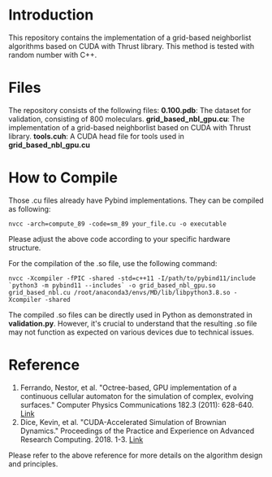 # Introduction
This repository contains the implementation of a grid-based neighborlist algorithms based on CUDA with Thrust library. This method is tested with random number with C++.  
# Files
The repository consists of the following files:
__0.100.pdb__: The dataset for validation, consisting of 800 moleculars. 
__grid_based_nbl_gpu.cu__: The implementation of a grid-based neighborlist based on CUDA with Thrust library. 
__tools.cuh__: A CUDA head file for tools used in __grid_based_nbl_gpu.cu__



# How to Compile
Those .cu files already have Pybind implementations. They can be compiled as following:
```
nvcc -arch=compute_89 -code=sm_89 your_file.cu -o executable
``` 
Please adjust the above code according to your specific hardware structure.

For the compilation of the .so file, use the following command:
```
nvcc -Xcompiler -fPIC -shared -std=c++11 -I/path/to/pybind11/include `python3 -m pybind11 --includes` -o grid_based_nbl_gpu.so grid_based_nbl.cu /root/anaconda3/envs/MD/lib/libpython3.8.so -Xcompiler -shared
```

The compiled .so files can be directly used in Python as demonstrated in __validation.py__. However, it's crucial to understand that the resulting .so file may not function as expected on various devices due to technical issues.

# Reference
1. Ferrando, Nestor, et al. "Octree-based, GPU implementation of a continuous cellular automaton for the simulation of complex, evolving surfaces." Computer Physics Communications 182.3 (2011): 628-640. [Link](https://pdf.sciencedirectassets.com/271575/1-s2.0-S0010465510X00145/1-s2.0-S0010465510004509/main.pdf?X-Amz-Security-Token=IQoJb3JpZ2luX2VjEPn%2F%2F%2F%2F%2F%2F%2F%2F%2F%2FwEaCXVzLWVhc3QtMSJHMEUCIQCDYj%2BLv57PuSkNQzs57zI2cfmHnHDDm84Sn2%2BapAWj2AIgRA1FA4iHUjAx%2BRhvGZW8UWHSsygjcvOf40cD6u80fQQqvAUIkv%2F%2F%2F%2F%2F%2F%2F%2F%2F%2FARAFGgwwNTkwMDM1NDY4NjUiDMa9LSlbVmcBFb4cPiqQBalnXD9%2B1T2Evd6JFSvE2WtGmT6DzcLdiQXcx%2FT58NjXSKLxNp7MKaUNX3kry0TUBn973mPi5OerDQ6w7i%2F1vX0Fel0wuVJnvR2kGoYw2TADNZWHY863rJYNvNfT2dwHAL1dVj8C5omN4fKU11cfRBbSi0DRrGCmZqNsCqjWAj%2Brg2J%2FBlojKl7b8OXUGVdoefwvUnWiPWx2KZ4iiZbGQZ9Tn2lrvYX4o1RxDm22LQGBZ9iH8RWGgXhBWUbz%2Br07uYS16HasIo5ElyWi5lbU%2BShyCx%2F29N6o%2BxSwmYaoYpj37QoLC7JSuRPqNaxmwphj8%2FLsja9%2BqP3zJ4qPo1dWgeGpyHIz6MGEkOT7PoG2GMzvhhWPpeAaz%2BvjIVq4vp0YcgjNY47yX6uCiVMco%2FUla7H97Di3d1suihnvzmBc6zNsekN0fk3sI50PVmT3o8Juk21hiDi3SKMh4YHsFsZxBTSQK80%2F1%2FF1onKBl0w8hkqcAJkr8n8eahlYVc%2FAFM%2FpIg705icrpadaXqRaQy3D0wknc4maq13ta0l%2BY8tDWiiaTYQ6gail9%2BSJ8qn1XXCnqXoS9OTXpu%2F13BlDtNg58p0WGY8fa8n5ZKWjJFtYNSZrCiU8B2zdIm42v6cn%2FpsnxvGX9ZTMtuvK55IlQpfn8npIcu%2F8KpI%2FBADcnKp9%2BR%2BFJ97EhOLlKGGB%2Fm0cDL2iyxEg87JfZtV4ftaZsrpxJD0wmI93vyXnMaq%2BOCnpM5g9w0E8DMvXcZCD%2FDeJs7itM2yf0l4WW0BYfpuvkT7A0UK32MEPGK8JsSyFgXSutahuX%2FmHkwcflCirnGbvuDyYEXauxtlOZBbG3o09b8Ps69EQkY337%2FLJfE9dDTvM9cGqMNWDlaYGOrEB3dUKkM0vTvNlkqVELzqmPe4A4GLMTymhQALZAAQgw3q%2FAPaMzn%2BiCD%2BqFolHz7iIjH%2BosaOwsaHQ8jJ6GDjZTeJCabKDnPkWTe0R7M%2BNhYTuz3NX1lJPYP18YaJa6xxxf%2FZbsRiS%2BC3GO8np1RkrqpzpRN5lP1PwawKDPJ%2BzGlzDACV8UAjV3BSN%2F0WDFANtTIEQR60j8MiA3puhO0d14nqnA3YpBF1VHG4nOEG7zvZI&X-Amz-Algorithm=AWS4-HMAC-SHA256&X-Amz-Date=20230729T171839Z&X-Amz-SignedHeaders=host&X-Amz-Expires=300&X-Amz-Credential=ASIAQ3PHCVTYVSCFSRUF%2F20230729%2Fus-east-1%2Fs3%2Faws4_request&X-Amz-Signature=d3e996546b9fb2fc6730ecec4ef32e70af9d274bdb2f6f9721e4d5363fafb841&hash=ab93a237b2b9fc8bda11f836462064bff6ce1c23ce72df9f7281933cf46899c4&host=68042c943591013ac2b2430a89b270f6af2c76d8dfd086a07176afe7c76c2c61&pii=S0010465510004509&tid=spdf-934037fa-0f3e-4fa5-9a9a-3dd8df09af23&sid=1c15774d53e2674b2989a4e4d32def85da1cgxrqa&type=client&tsoh=d3d3LnNjaWVuY2VkaXJlY3QuY29t&ua=050c5101005951510304&rr=7ee705ba3d67043e&cc=cn)
2. Dice, Kevin, et al. "CUDA-Accelerated Simulation of Brownian Dynamics." Proceedings of the Practice and Experience on Advanced Research Computing. 2018. 1-3. [Link](https://dl.acm.org/doi/abs/10.1145/3219104.3229260)

Please refer to the above reference for more details on the algorithm design and principles.

